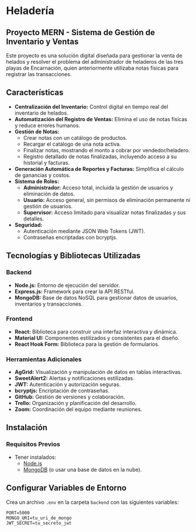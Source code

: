 # Heladería  

## Proyecto MERN - Sistema de Gestión de Inventario y Ventas  

Este proyecto es una solución digital diseñada para gestionar la venta de helados y resolver el problema del administrador de heladeros de las tres playas de Encarnación, quien anteriormente utilizaba notas físicas para registrar las transacciones.  

## Características  

- **Centralización del Inventario:** Control digital en tiempo real del inventario de helados.  
- **Automatización del Registro de Ventas:** Elimina el uso de notas físicas y reduce errores humanos.  
- **Gestión de Notas:**  
  - Crear notas con un catálogo de productos.  
  - Recargar el catálogo de una nota activa.  
  - Finalizar notas, mostrando el monto a cobrar por vendedor/heladero.  
  - Registro detallado de notas finalizadas, incluyendo acceso a su historial y facturas.  
- **Generación Automática de Reportes y Facturas:** Simplifica el cálculo de ganancias y costos.  
- **Sistema de Roles:**  
  - **Administrador:** Acceso total, incluida la gestión de usuarios y eliminación de datos.  
  - **Usuario:** Acceso general, sin permisos de eliminación permanente ni gestión de usuarios.  
  - **Supervisor:** Acceso limitado para visualizar notas finalizadas y sus detalles.  
- **Seguridad:**  
  - Autenticación mediante JSON Web Tokens (JWT).  
  - Contraseñas encriptadas con bcryptjs.  

## Tecnologías y Bibliotecas Utilizadas  

### **Backend**  
- **Node.js:** Entorno de ejecución del servidor.  
- **Express.js:** Framework para crear la API RESTful.  
- **MongoDB:** Base de datos NoSQL para gestionar datos de usuarios, inventarios y transacciones.  

### **Frontend**  
- **React:** Biblioteca para construir una interfaz interactiva y dinámica.  
- **Material UI:** Componentes estilizados y consistentes para el diseño.  
- **React Hook Form:** Biblioteca para la gestión de formularios.  

### **Herramientas Adicionales**  
- **AgGrid:** Visualización y manipulación de datos en tablas interactivas.  
- **SweetAlert2:** Alertas y notificaciones estilizadas.  
- **JWT:** Autenticación y autorización seguras.  
- **bcryptjs:** Encriptación de contraseñas.  
- **GitHub:** Gestión de versiones y colaboración.  
- **Trello:** Organización y planificación del desarrollo.  
- **Zoom:** Coordinación del equipo mediante reuniones.  

## Instalación  

### Requisitos Previos  
- Tener instalados:  
  - [Node.js](https://nodejs.org/)  
  - [MongoDB](https://www.mongodb.com/try/download/community) (o usar una base de datos en la nube).  

## Configurar Variables de Entorno  

Crea un archivo `.env` en la carpeta `backend` con las siguientes variables:  

```env
PORT=5000  
MONGO_URI=tu_uri_de_mongo  
JWT_SECRET=tu_secreto_jwt  
